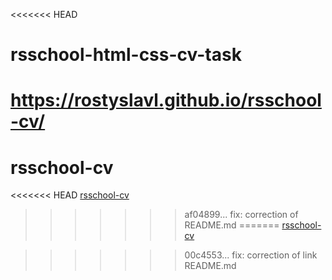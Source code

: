 <<<<<<< HEAD
# rsschool-html-css-cv-task
https://rostyslavl.github.io/rsschool-cv/
=======
# rsschool-cv
<<<<<<< HEAD
[rsschool-cv](https://RostyslavL/rsschool-cv/cv)
>>>>>>> af04899... fix: correction of README.md
=======
[rsschool-cv](https://RostyslavL.github.io/rsschool-cv/cv)
 
>>>>>>> 00c4553... fix: correction of link README.md
